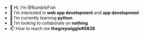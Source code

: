 - 👋 Hi, I’m @Rumb1eFish
- 👀 I’m interested in **web app development** and **app development**
- 🌱 I’m currently learning **python**
- 💞️ I’m looking to collaborate on **nothing**
- 📫 How to reach me **thegreywiggle#0828**

<!---
Rumb1eFish/Rumb1eFish is a ✨ special ✨ repository because its `README.md` (this file) appears on your GitHub profile.
You can click the Preview link to take a look at your changes.
--->
